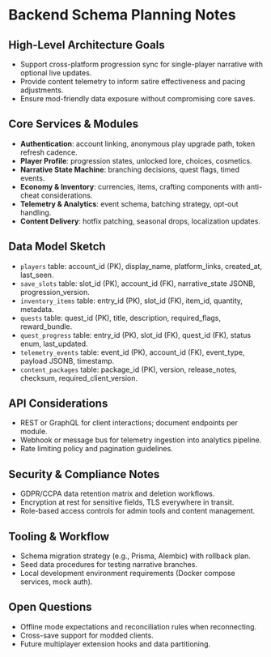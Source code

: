 # Backend Schema Planning Notes

## High-Level Architecture Goals
- Support cross-platform progression sync for single-player narrative with optional live updates.
- Provide content telemetry to inform satire effectiveness and pacing adjustments.
- Ensure mod-friendly data exposure without compromising core saves.

## Core Services & Modules
- **Authentication**: account linking, anonymous play upgrade path, token refresh cadence.
- **Player Profile**: progression states, unlocked lore, choices, cosmetics.
- **Narrative State Machine**: branching decisions, quest flags, timed events.
- **Economy & Inventory**: currencies, items, crafting components with anti-cheat considerations.
- **Telemetry & Analytics**: event schema, batching strategy, opt-out handling.
- **Content Delivery**: hotfix patching, seasonal drops, localization updates.

## Data Model Sketch
- `players` table: account_id (PK), display_name, platform_links, created_at, last_seen.
- `save_slots` table: slot_id (PK), account_id (FK), narrative_state JSONB, progression_version.
- `inventory_items` table: entry_id (PK), slot_id (FK), item_id, quantity, metadata.
- `quests` table: quest_id (PK), title, description, required_flags, reward_bundle.
- `quest_progress` table: entry_id (PK), slot_id (FK), quest_id (FK), status enum, last_updated.
- `telemetry_events` table: event_id (PK), account_id (FK), event_type, payload JSONB, timestamp.
- `content_packages` table: package_id (PK), version, release_notes, checksum, required_client_version.

## API Considerations
- REST or GraphQL for client interactions; document endpoints per module.
- Webhook or message bus for telemetry ingestion into analytics pipeline.
- Rate limiting policy and pagination guidelines.

## Security & Compliance Notes
- GDPR/CCPA data retention matrix and deletion workflows.
- Encryption at rest for sensitive fields, TLS everywhere in transit.
- Role-based access controls for admin tools and content management.

## Tooling & Workflow
- Schema migration strategy (e.g., Prisma, Alembic) with rollback plan.
- Seed data procedures for testing narrative branches.
- Local development environment requirements (Docker compose services, mock auth).

## Open Questions
- Offline mode expectations and reconciliation rules when reconnecting.
- Cross-save support for modded clients.
- Future multiplayer extension hooks and data partitioning.
